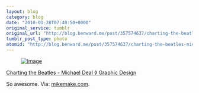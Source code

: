 ```yaml
---
layout: blog
category: blog
date: "2010-01-28T07:40:50+0000"
original_service: tumblr
original_url: "http://blog.benward.me/post/357574637/charting-the-beatles-michael-deal-graphic"
tumblr_post_type: photo
atomid: "http://blog.benward.me/post/357574637/charting-the-beatles-michael-deal-graphic"
---
```

<figure class="photo">
  <a href="http://mikemake.com/72772/Charting-the-Beatles"><img src="http://benward.me/res/tumblr/media/357574637/0.jpg" alt="Image"></a>
</figure>

<a href="http://mikemake.com/72772/Charting-the-Beatles">Charting the Beatles - Michael Deal ◊ Graphic Design</a>

So awesome.
Via: [mikemake.com](http://mikemake.com/72772/Charting-the-Beatles).